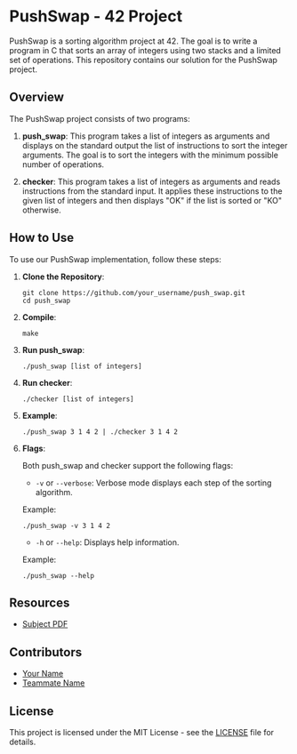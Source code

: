 # PushSwap - 42 Project

PushSwap is a sorting algorithm project at 42. The goal is to write a program in C that sorts an array of integers using two stacks and a limited set of operations. This repository contains our solution for the PushSwap project.

## Overview

The PushSwap project consists of two programs:

1. **push_swap**: This program takes a list of integers as arguments and displays on the standard output the list of instructions to sort the integer arguments. The goal is to sort the integers with the minimum possible number of operations.
   
2. **checker**: This program takes a list of integers as arguments and reads instructions from the standard input. It applies these instructions to the given list of integers and then displays "OK" if the list is sorted or "KO" otherwise.

## How to Use

To use our PushSwap implementation, follow these steps:

1. **Clone the Repository**:

    ```
    git clone https://github.com/your_username/push_swap.git
    cd push_swap
    ```

2. **Compile**:

    ```
    make
    ```

3. **Run push_swap**:

    ```
    ./push_swap [list of integers]
    ```

4. **Run checker**:

    ```
    ./checker [list of integers]
    ```

5. **Example**:

    ```
    ./push_swap 3 1 4 2 | ./checker 3 1 4 2
    ```

6. **Flags**:

    Both push_swap and checker support the following flags:

    - `-v` or `--verbose`: Verbose mode displays each step of the sorting algorithm.

    Example:

    ```
    ./push_swap -v 3 1 4 2
    ```

    - `-h` or `--help`: Displays help information.

    Example:

    ```
    ./push_swap --help
    ```

## Resources

- [Subject PDF](https://cdn.intra.42.fr/pdf/pdf/4248/push_swap.en.pdf)

## Contributors

- [Your Name](https://github.com/your_username)
- [Teammate Name](https://github.com/teammate_username)

## License

This project is licensed under the MIT License - see the [LICENSE](LICENSE) file for details.
